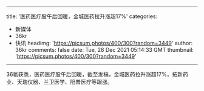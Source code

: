 
---
title: '医药医疗股午后回暖，金城医药拉升涨超17%'
categories: 
 - 新媒体
 - 36kr
 - 快讯
headimg: 'https://picsum.photos/400/300?random=3449'
author: 36kr
comments: false
date: Tue, 28 Dec 2021 05:14:33 GMT
thumbnail: 'https://picsum.photos/400/300?random=3449'
---

<div>   
36氪获悉，医药医疗股午后回暖，截至发稿，金城医药拉升涨超17%，拓新药业、天瑞仪器、兰卫医学、阳普医疗等跟涨。  
</div>
            